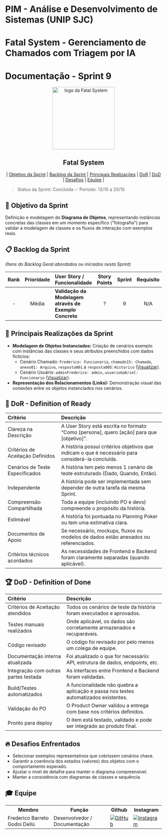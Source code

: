 # PIM - Análise e Desenvolvimento de Sistemas (UNIP SJC)

# Fatal System - Gerenciamento de Chamados com Triagem por IA

# Documentação - Sprint 9

<p align="center">
     <img src="../img/Fatal_System_Logo_FINAL.png" alt="logo da Fatal System" width="200">
     <h2 align="center"> Fatal System</h2>
</p>

<p align="center">
 | <a href="#objetivo">Objetivo da Sprint</a> |
 <a href="#backlog-sprint">Backlog da Sprint</a> |
 <a href="#realizacoes">Principais Realizações</a> |
 <a href="#dor">DoR</a> |
 <a href="#dod">DoD</a> |
 <a href="#desafios">Desafios</a> |
 <a href="#equipe">Equipe</a> |
</p>

> Status da Sprint: Concluída ✅
> Período: 13/10 a 20/10

## 🏅 Objetivo da Sprint <a id="objetivo"></a>

Definição e modelagem do **Diagrama de Objetos**, representando instâncias concretas das classes em um momento específico ("fotografia") para validar a modelagem de classes e os fluxos de interação com exemplos reais.

## 📋 Backlog da Sprint <a id="backlog-sprint"></a>

*(Itens do Backlog Geral abordados ou iniciados nesta Sprint)*

| Rank | Prioridade | User Story / Funcionalidade                                                                                             | Story Points | Sprint | Requisito | Status |
| :--: | :--------: | :----------------------------------------------------------------------------------------------------------------------- | :----------: | :----: | :-------: | :----: |
|  -   |    Média   | **Validação da Modelagem através de Exemplo Concreto** |      ?       |    9   |    N/A    |   ✅   |

## 🚀 Principais Realizações da Sprint <a id="realizacoes"></a>

* **Modelagem de Objetos Instanciados:** Criação de cenários exemplo com instâncias das classes e seus atributos preenchidos com dados fictícios:
    * Cenário Chamado: `Frederico: Funcionario`, `chamado15: Chamado`, `anexo01: Arquivo`, `resposta001` a `resposta005`: `Historico` ([Visualizar](../../Diagramas/4_Gerenciamento_de_Chamados/Diagrama_de_Objetos_Chamado.png)).
    * Cenário Usuário: `adminFrederico: admin`, `usuarioGabriel: Funcionario` ([Visualizar](../../Diagramas/5_Gerenciamento_de_Usuarios/Objeto_Usuario.png)).
* **Representação dos Relacionamentos (Links):** Demonstração visual das conexões entre os objetos instanciados nos cenários.

## 🏃‍ DoR - Definition of Ready <a id="dor"></a>

| Critério                        | Descrição                                                                                          |
| :------------------------------ | :------------------------------------------------------------------------------------------------- |
| Clareza na Descrição            | A User Story está escrita no formato “Como [persona], quero [ação] para que [objetivo]”.             |
| Critérios de Aceitação Definidos| A história possui critérios objetivos que indicam o que é necessário para considerá-la concluída.  |
| Cenários de Teste Especificados | A história tem pelo menos 1 cenário de teste estruturado (Dado, Quando, Então).                     |
| Independente                    | A história pode ser implementada sem depender de outra tarefa da mesma Sprint.                      |
| Compreensão Compartilhada       | Toda a equipe (incluindo PO e devs) compreende o propósito da história.                             |
| Estimável                       | A história foi pontuada no Planning Poker ou tem uma estimativa clara.                              |
| Documentos de Apoio             | Se necessário, mockups, fluxos ou modelos de dados estão anexados ou referenciados.                 |
| Critérios técnicos acordados    | As necessidades de Frontend e Backend foram claramente separadas (quando aplicável).                 |

## 🏆 DoD - Definition of Done <a id="dod"></a>

| Critério                          | Descrição                                                                                    |
| :-------------------------------- | :------------------------------------------------------------------------------------------- |
| Critérios de Aceitação atendidos  | Todos os cenários de teste da história foram executados e aprovados.                           |
| Testes manuais realizados         | Onde aplicável, os dados são corretamente armazenados e recuperáveis.                          |
| Código revisado                   | O código foi revisado por pelo menos um colega de equipe.                                    |
| Documentação interna atualizada   | Foi atualizado o que for necessário: API, estrutura de dados, endpoints, etc.                 |
| Integração com outras partes testada| As interfaces entre Frontend e Backend foram validadas.                                      |
| Build/Testes automatizados        | A funcionalidade não quebra a aplicação e passa nos testes automatizados existentes.          |
| Validação do PO                   | O Product Owner validou a entrega com base nos critérios definidos.                             |
| Pronto para deploy                | O item está testado, validado e pode ser integrado ao produto final.                            |

## 🔥 Desafios Enfrentados <a id="desafios"></a>

* Selecionar exemplos representativos que cobrissem cenários chave.
* Garantir a coerência dos estados (valores) dos objetos com o comportamento esperado.
* Ajustar o nível de detalhe para manter o diagrama compreensível.
* Manter a consistência com diagramas de classes e sequência.

## 🎓 Equipe <a id="equipe"></a>

<div align="center">
 <table>
   <tr>
     <th>Membro</th>
     <th>Função</th>
     <th>Github</th>
     <th>Instagram</th>
   </tr>
   <tr>
     <td>Frederico Barreto Godoi Dellú</td>
     <td>Desenvolvedor / Documentação</td>
     <td><a href="https://github.com/Fredeavatar"><img src="https://img.shields.io/badge/GitHub-100000?style=for-the-badge&logo=github&logoColor=white" alt="GitHub"></a></td>
     <td><a href="https://www.instagram.com/fredericodellu_?igsh=MXcwa3d0djQzZzZ5MQ=="><img src="https://img.shields.io/badge/Instagram-E4405F?style=for-the-badge&logo=instagram&logoColor=white" alt="Instagram"></a></td>
   </tr>
   </table>
</div>
